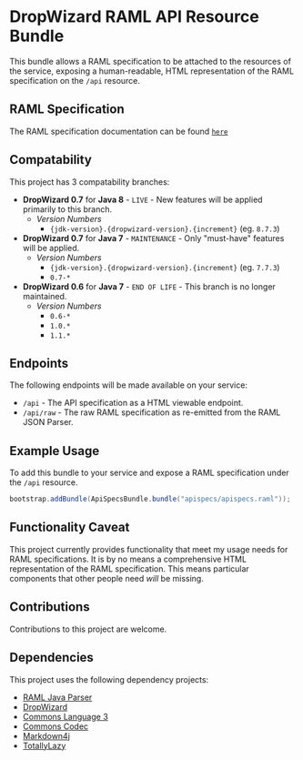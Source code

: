 # DropWizard RAML API Resource Bundle

This bundle allows a RAML specification to be attached to the resources of the service, exposing a human-readable, HTML representation of the RAML specification on the `/api` resource.

## RAML Specification

The RAML specification documentation can be found [`here`](https://github.com/raml-org/raml-spec)

## Compatability

This project has 3 compatability branches:

+ **DropWizard 0.7** for **Java 8** - `LIVE` - New features will be applied primarily to this branch.
    + *Version Numbers* 
        + `{jdk-version}.{dropwizard-version}.{increment}` (eg. `8.7.3`)
+ **DropWizard 0.7** for **Java 7** - `MAINTENANCE` - Only "must-have" features will be applied.
    + *Version Numbers* 
        + `{jdk-version}.{dropwizard-version}.{increment}` (eg. `7.7.3`)
        + `0.7-*`
+ **DropWizard 0.6** for **Java 7** - `END OF LIFE` - This branch is no longer maintained.
    + *Version Numbers*
        + `0.6-*`
        + `1.0.*`
        + `1.1.*`

## Endpoints

The following endpoints will be made available on your service:

+ `/api` - The API specification as a HTML viewable endpoint.
+ `/api/raw` - The raw RAML specification as re-emitted from the RAML JSON Parser.

## Example Usage

To add this bundle to your service and expose a RAML specification under the `/api` resource.

```java
bootstrap.addBundle(ApiSpecsBundle.bundle("apispecs/apispecs.raml"));
```

## Functionality Caveat

This project currently provides functionality that meet my usage needs for RAML specifications.  It is by no means a comprehensive HTML representation of the RAML specification.  This means particular components that other people need _will_ be missing.

## Contributions

Contributions to this project are welcome.

## Dependencies

This project uses the following dependency projects:

+ [RAML Java Parser](https://github.com/raml-org/raml-java-parser)
+ [DropWizard](https://github.com/dropwizard/dropwizard)
+ [Commons Language 3](https://github.com/apache/commons-lang)
+ [Commons Codec](https://github.com/apache/commons-codec)
+ [Markdown4j](https://github.com/jdcasey/markdown4j)
+ [TotallyLazy](https://github.com/daviddenton/totallylazy)